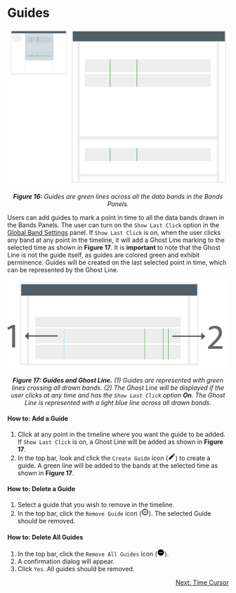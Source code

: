 # Guides

<p align="center"><img src="./images/guides.png" width="600"/></p>

*<p align="center">**Figure 16:** Guides are green lines across all the data bands in the Bands Panels.</p>*

Users can add guides to mark a point in time to all the data bands drawn in the Bands Panels. The user can turn on the `Show Last Click` option in the [Global Band Settings](./Raven_101_3_bands.md#global-settings) panel. If `Show Last Click` is on, when the user clicks any band at any point in the timeline, it will add a Ghost Line marking to the selected time as shown in **Figure 17**. It is **important** to note that the Ghost Line is not the guide itself, as guides are colored green and exhibit perminence. Guides will be created on the last selected point in time, which can be represented by the Ghost Line.

<p align="center"><img src="./images/guide_and_ghost_guide.png" width="600"/></p>

*<p align="center">**Figure 17: Guides and Ghost Line.** (1) Guides are represented with green lines crossing all drawn bands. (2) The Ghost Line will be displayed if the user clicks at any time and has the `Show Last Click` option **On**. The Ghost Line is represented with a light blue line across all drawn bands.</p>*

#### How to: Add a Guide
1. Click at any point in the timeline where you want the guide to be added. If `Show Last Click` is on, a Ghost Line will be added as shown in **Figure 17**.
2. In the top bar, look and click the `Create Guide` icon (<img src="./images/baseline-create-24px.svg" width="17" />) to create a guide. A green line will be added to the bands at the selected time as shown in **Figure 17**.

#### How to: Delete a Guide
1. Select a guide that you wish to remove in the timeline.
2. In the top bar, click the `Remove Guide` icon (<img src="./images/baseline-remove_circle_outline-24px.svg" width="17" />). The selected Guide should be removed. 

#### How to: Delete All Guides
1. In the top bar, click the `Remove All Guides` icon (<img src="./images/baseline-remove_circle-24px.svg" width="17" />). 
2. A confirmation dialog will appear. 
3. Click `Yes`. All guides should be removed.

<p align="right"><a href="./Raven_101_4_time_cursor.md">Next: Time Cursor</a></p>

